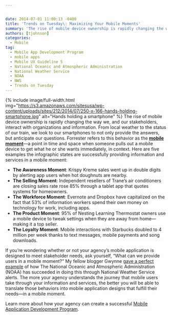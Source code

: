 ```yaml
---


date: 2014-07-01 11:00:13 -0400
title: 'Trends on Tuesday\: Maximizing Your Mobile Moments'
summary: 'The rise of mobile device ownership is rapidly changing the way we, and our stakeholders, interact with organizations and information. From local weather to the status of our train, we look to our smartphones to not only provide the answers, but anticipate our questions. Forrester refers to this behavior'
authors: [tjohnson]
categories:
  - Mobile
tag:
  - Mobile App Development Program
  - mobile apps
  - Mobile UX Guideline 5
  - National Oceanic and Atmospheric Administration
  - National Weather Service
  - NOAA
  - NWS
  - Trends on Tuesday
---
```


{% include image/full-width.html img="https://s3.amazonaws.com/sitesusa/wp-content/uploads/sites/212/2014/07/250-x-166-hands-holding-smartphone.jpg" alt="Hands holding a smartphone" %}
The rise of mobile device ownership is rapidly changing the way we, and our stakeholders, interact with organizations and information. From local weather to the status of our train, we look to our smartphones to not only provide the answers, but anticipate our questions. Forrester refers to this behavior as the **<a title="mobile moment" href="http://blogs.forrester.com/josh_bernoff/14-06-24-a_mobile_moments_infographic_to_celebrate_our_publication_day" target="_blank">mobile moment</a>**—a point in time and space when someone pulls out a mobile device to get what he or she wants immediately, in context. Here are five examples the infographic states are successfully providing information and services in a mobile moment:

  * **The Awareness Moment**: Krispy Kreme sales went up in double digits by alerting app users when hot doughnuts are nearby.
  * **The Selling Moment**: Independent resellers of Trane’s  air conditioners are closing sales rate rose 85% through a tablet app that quotes systems for homeowners.
  * **The Workforce Moment**: Evernote and Dropbox have capitalized on the fact that 53% of information workers spend their own money on technology for work, including apps.
  * **The Product Moment**: 95% of Nesting Learning Thermostat owners use a mobile device to tweak settings when they are away from home—making it a top seller.
  * **The Loyalty Moment**: Mobile interactions with Starbucks doubled to 4 million per week thanks to text messages, mobile payments and song downloads.

If you’re wondering whether or not your agency’s  mobile application is designed to meet stakeholder needs, ask yourself, “What can we provide users in a mobile moment?” My fellow blogger Gwynne [gave a perfect example](https://www.WHATEVER/2014/06/10/digitalgov-irl-6-ways-to-get-it-right/ "DigitalGov IRL: 6 Ways To Get It Right") of how The National Oceanic and Atmospheric Administration (NOAA) has succeeded in doing this through National Weather Service alerts. The more your agency understands the journey that mobile users take through your information and services, the better you will be able to translate those behaviors into mobile application designs that fulfill their needs—in a mobile moment.

Learn more about how your agency can create a successful [Mobile Application Development Program](https://www.WHATEVER/resources/mobile-application-development-program/ "Mobile Application Development Program").